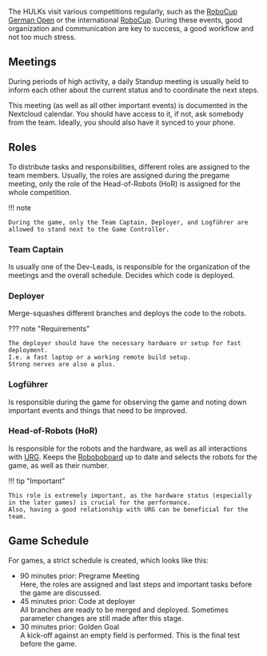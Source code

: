 The HULKs visit various competitions regularly, such as the [RoboCup German Open](https://robocup.de/german-open/) or the international [RoboCup](https://www.robocup.org/).
During these events, good organization and communication are key to success, a good workflow and not too much stress.

## Meetings

During periods of high activity, a daily Standup meeting is usually held to inform each other about the current status and to coordinate the next steps.

This meeting (as well as all other important events) is documented in the Nextcloud calendar.
You should have access to it, if not, ask somebody from the team.
Ideally, you should also have it synced to your phone.

## Roles

To distribute tasks and responsibilities, different roles are assigned to the team members.
Usually, the roles are assigned during the pregame meeting, only the role of the Head-of-Robots (HoR) is assigned for the whole competition.

!!! note

    During the game, only the Team Captain, Deployer, and Logführer are allowed to stand next to the Game Controller.

### Team Captain

Is usually one of the Dev-Leads, is responsible for the organization of the meetings and the overall schedule.
Decides which code is deployed.

### Deployer

Merge-squashes different branches and deploys the code to the robots.

??? note "Requirements"

    The deployer should have the necessary hardware or setup for fast deployment.
    I.e. a fast laptop or a working remote build setup.
    Strong nerves are also a plus.

### Logführer

Is responsible during the game for observing the game and noting down important events and things that need to be improved.

### Head-of-Robots (HoR)

Is responsible for the robots and the hardware, as well as all interactions with [URG](https://unitedrobotics.group/en/robots/nao).
Keeps the [Roboboboard](https://github.com/orgs/HULKs/projects/3) up to date and selects the robots for the game, as well as their number.

!!! tip "Important"

    This role is extremely important, as the hardware status (especially in the later games) is crucial for the performance.
    Also, having a good relationship with URG can be beneficial for the team.

## Game Schedule

For games, a strict schedule is created, which looks like this:

-   90 minutes prior: Pregrame Meeting <br>
    Here, the roles are assigned and last steps and important tasks before the game are discussed.
-   45 minutes prior: Code at deployer <br>
    All branches are ready to be merged and deployed.
    Sometimes parameter changes are still made after this stage.
-   30 minutes prior: Golden Goal <br>
    A kick-off against an empty field is performed. This is the final test before the game.
